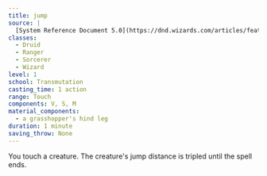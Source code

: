 ```yaml
---
title: jump
source: |
  [System Reference Document 5.0](https://dnd.wizards.com/articles/features/systems-reference-document-srd)
classes:
  - Druid
  - Ranger
  - Sorcerer
  - Wizard
level: 1
school: Transmutation
casting_time: 1 action
range: Touch
components: V, S, M
material_components:
  - a grasshopper's hind leg
duration: 1 minute
saving_throw: None
---
```


You touch a creature. The creature's jump distance is tripled until the spell ends.
